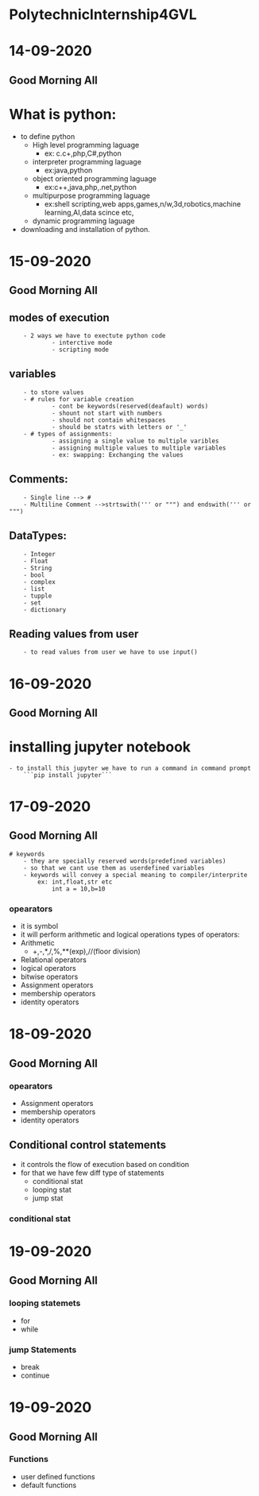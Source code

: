 # PolytechnicInternship4GVL
# 14-09-2020
## Good Morning All

# What is python:
  - to define python 
    - High level programming laguage
      - ex: c.c+,php,C#,python
    - interpreter programming laguage
      - ex:java,python
    - object oriented programming laguage
      - ex:c++,java,php,.net,python
    - multipurpose programming laguage
      - ex:shell scripting,web apps,games,n/w,3d,robotics,machine learning,AI,data scince etc,
    - dynamic programming laguage
  - downloading and installation of python.

# 15-09-2020
## Good Morning All  

## modes of execution
		- 2 ways we have to exectute python code
				- interctive mode
				- scripting mode
## variables
		- to store values
		- # rules for variable creation
				- cont be keywords(reserved(deafault) words)
				- shount not start with numbers
				- should not contain whitespaces
				- should be statrs with letters or '_'
		- # types of assignments:
				- assigning a single value to multiple varibles
				- assigning multiple values to multiple variables
				- ex: swapping: Exchanging the values

## Comments:
		- Single line --> #
		- Multiline Comment -->strtswith(''' or """) and endswith(''' or """)
## DataTypes:
		- Integer
		- Float
		- String
		- bool
		- complex
		- list
		- tupple
		- set
		- dictionary
## Reading values from user
		- to read values from user we have to use input()

# 16-09-2020
## Good Morning All  

# installing jupyter notebook
	- to install this jupyter we have to run a command in command prompt
		```pip install jupyter```

# 17-09-2020
## Good Morning All
	# keywords
		- they are specially reserved words(predefined variables)
		- so that we cant use them as userdefined variables
		- keywords will convey a special meaning to compiler/interprite
			ex: int,float,str etc
				int a = 10,b=10
### opearators
- it is symbol
- it will perform arithmetic and logical operations
types of operators:
- Arithmetic
    - +,-,*,/,%,**(exp),//(floor division)
- Relational operators
- logical operators
- bitwise operators
- Assignment operators
- membership operators
- identity operators

# 18-09-2020
## Good Morning All

### opearators
- Assignment operators
- membership operators
- identity operators

## Conditional control statements
- it controls the flow of execution based on condition
- for that we have few diff type of statements
    - conditional stat
    - looping stat
    - jump stat
### conditional stat

# 19-09-2020
## Good Morning All

### looping statemets
- for
- while

### jump Statements
- break
- continue

# 19-09-2020
## Good Morning All

### Functions
- user defined functions
- default functions